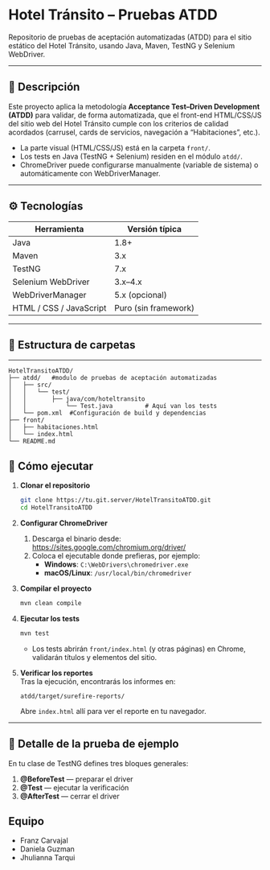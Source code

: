 # Hotel Tránsito – Pruebas ATDD

Repositorio de pruebas de aceptación automatizadas (ATDD) para el sitio estático del Hotel Tránsito, usando Java, Maven, TestNG y Selenium WebDriver.

---

## 📖 Descripción

Este proyecto aplica la metodología **Acceptance Test–Driven Development (ATDD)** para validar, de forma automatizada, que el front-end HTML/CSS/JS del sitio web del Hotel Tránsito cumple con los criterios de calidad acordados (carrusel, cards de servicios, navegación a “Habitaciones”, etc.).

- La parte visual (HTML/CSS/JS) está en la carpeta `front/`.
- Los tests en Java (TestNG + Selenium) residen en el módulo `atdd/`.
- ChromeDriver puede configurarse manualmente (variable de sistema) o automáticamente con WebDriverManager.

---

## ⚙️ Tecnologías

| Herramienta            | Versión típica      |
|------------------------|---------------------|
| Java                   | 1.8+                |
| Maven                  | 3.x                 |
| TestNG                 | 7.x                 |
| Selenium WebDriver     | 3.x–4.x             |
| WebDriverManager       | 5.x (opcional)      |
| HTML / CSS / JavaScript| Puro (sin framework)|

---

## 📂 Estructura de carpetas

---

```
HotelTransitoATDD/
├── atdd/   #modulo de pruebas de aceptación automatizadas
│   ├── src/
│   │   └── test/
│   │       ├── java/com/hoteltransito
│   │           └── Test.java         # Aquí van los tests    
│   └── pom.xml  #Configuración de build y dependencias
├── front/
│   ├── habitaciones.html
│   └── index.html   
└── README.md

```
## 🚀 Cómo ejecutar

1. **Clonar el repositorio**  
    ```bash
    git clone https://tu.git.server/HotelTransitoATDD.git
    cd HotelTransitoATDD
    ```

2. **Configurar ChromeDriver**  
   1. Descarga el binario desde:  
      https://sites.google.com/chromium.org/driver/  
   2. Coloca el ejecutable donde prefieras, por ejemplo:  
      - **Windows**: `C:\WebDrivers\chromedriver.exe`  
      - **macOS/Linux**: `/usr/local/bin/chromedriver`

3. **Compilar el proyecto**  
    ```bash
    mvn clean compile
    ```

4. **Ejecutar los tests**  
    ```bash
    mvn test
    ```
    - Los tests abrirán `front/index.html` (y otras páginas) en Chrome, validarán títulos y elementos del sitio.

5. **Verificar los reportes**  
   Tras la ejecución, encontrarás los informes en:
    ```
    atdd/target/surefire-reports/
    ```
   Abre `index.html` allí para ver el reporte en tu navegador.

---

## 🔧 Detalle de la prueba de ejemplo

En tu clase de TestNG defines tres bloques generales:

1. **@BeforeTest** — preparar el driver  
2. **@Test** — ejecutar la verificación  
3. **@AfterTest** — cerrar el driver


## Equipo
- Franz Carvajal
- Daniela Guzman
- Jhulianna Tarqui
